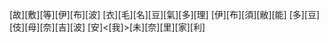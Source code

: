 [故][敷][等][伊][布][波] [衣][毛][名][豆][氣][多][理] [伊][布][須][敝][能] [多][豆][伎][母][奈][吉][波] [安]<[我]>[未][奈][里][家][利]

